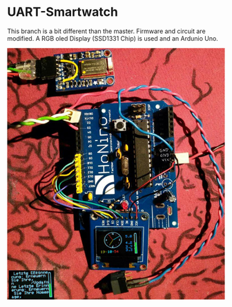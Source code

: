 # UART-Smartwatch

This branch is a bit different than the master. Firmware and circuit are
modified. A RGB oled Display (SSD1331 Chip) is used and an Ardunio Uno.

![Circuit](circuit.jpg)
